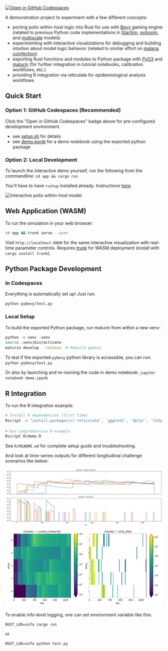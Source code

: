 [![Open in GitHub Codespaces](https://github.com/codespaces/badge.svg)](https://codespaces.new/edwenger/pybevy-polio)

A demonstration project to experiment with a few different concepts:
- porting polio within-host logic into Rust for use with [Bevy](https://bevy.org/) gaming engine (related to previous Python code implementations in [StarSim](https://github.com/edwenger/starsim-bokeh-demo/blob/main/polio.py), [poliosim](https://github.com/amath-idm/poliosim), and [multiscale](https://github.com/InstituteforDiseaseModeling/MultiscaleModeling/blob/main/PopSim/Assets/Infection.py) models)
- experimenting with interactive visualizations for debugging and building intuition about model logic behavior (related to similar effort on [malaria coinfection](https://github.com/edwenger/bevy_coinfection_demo/tree/main))
- exporting Rust functions and modules to Python package with [PyO3](https://pyo3.rs/) and [maturin](https://www.maturin.rs/tutorial.html) (for further integration in tutorial notebooks, calibration workflows, etc.)
- providing R integration via reticulate for epidemiological analysis workflows

## Quick Start

### Option 1: GitHub Codespaces (Recommended)
Click the "Open in GitHub Codespaces" badge above for pre-configured development environment.
- see [setup.sh](.devcontainer/setup.sh) for details
- see [demo.ipynb](demo.ipynb) for a demo notebook using the exported python package

### Option 2: Local Development
To launch the interactive demo yourself, run the following from the commandline:
```cd app && cargo run```

You'll have to have `rustup` installed already.  Instructions [here](https://www.rust-lang.org/learn/get-started).

![Interactive polio within-host model](figs/polio_within_host_visualization_screenshot.png)

## Web Application (WASM)
To run the simulation in your web browser:
```bash
cd app && trunk serve --open
```
Visit `http://localhost:8080` for the same interactive visualization with real-time parameter controls. Requires [trunk](https://trunkrs.dev/) for WASM deployment (install with `cargo install trunk`).

## Python Package Development

### In Codespaces
Everything is automatically set up! Just run:
```bash
python pybevy/test.py
```

### Local Setup
To build the exported Python package, run maturin from within a new venv:

```bash
python -m venv .venv
source .venv/bin/activate
maturin develop --release  # Rebuild pybevy
```

To test if the exported `pybevy` python library is accessible, you can run:
```python pybevy/test.py```

Or also by launching and re-running the code in demo notebook:
```jupyter notebook demo.ipynb```

## R Integration

To run the R integration example:
```bash
# Install R dependencies (first time)
Rscript -e "install.packages(c('reticulate', 'ggplot2', 'dplyr', 'tidyr'))"

# Run comprehensive R example  
Rscript R/demo.R
```

See `R/README.md` for complete setup guide and troubleshooting.

And look at time-series outputs for different longitudinal challenge scenarios like below:

![Time series of successive infectious challenge dosing](figs/pybevy-polio-challenge-timeseries.png)
![Heat maps of successive infectious challenge dosing](figs/pybevy-polio-challenge-heatmap.png)

To enable info-level logging, one can set environment variable like this:
```
RUST_LOG=info cargo run
```
or 
```
RUST_LOG=info python test.py
```
